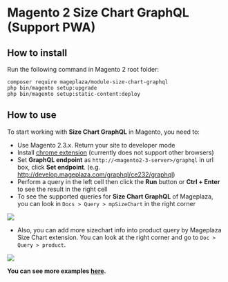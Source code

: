 # Magento 2 Size Chart GraphQL (Support PWA)

## How to install
Run the following command in Magento 2 root folder:

```
composer require mageplaza/module-size-chart-graphql
php bin/magento setup:upgrade
php bin/magento setup:static-content:deploy
```

## How to use

To start working with **Size Chart GraphQL** in Magento, you need to:

- Use Magento 2.3.x. Return your site to developer mode
- Install [chrome extension](https://chrome.google.com/webstore/detail/chromeiql/fkkiamalmpiidkljmicmjfbieiclmeij?hl=en) (currently does not support other browsers)
- Set **GraphQL endpoint** as `http://<magento2-3-server>/graphql` in url box, click **Set endpoint**. (e.g. http://develop.mageplaza.com/graphql/ce232/graphql)
- Perform a query in the left cell then click the **Run** button or **Ctrl + Enter** to see the result in the right cell
- To see the supported queries for **Size Chart GraphQL** of Mageplaza, you can look in `Docs > Query > mpSizeChart` in the right corner

![](https://i.imgur.com/br9go6o.png)

- Also, you can add more sizechart info into product query by Mageplaza Size Chart extension. You can look at the right corner and go to `Doc > Query > product`.

![](https://i.imgur.com/LUE5YsU.png)


**You can see more examples [here](https://documenter.getpostman.com/view/5187684/SzKQz1Sq?version=latest).**

